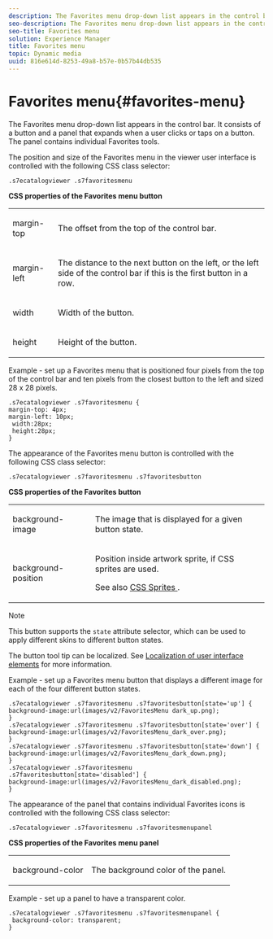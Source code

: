 ```yaml
---
description: The Favorites menu drop-down list appears in the control bar. It consists of a button and a panel that expands when a user clicks or taps on a button. The panel contains individual Favorites tools.
seo-description: The Favorites menu drop-down list appears in the control bar. It consists of a button and a panel that expands when a user clicks or taps on a button. The panel contains individual Favorites tools.
seo-title: Favorites menu
solution: Experience Manager
title: Favorites menu
topic: Dynamic media
uuid: 816e614d-8253-49a8-b57e-0b57b44db535
---
```


# Favorites menu{#favorites-menu}

The Favorites menu drop-down list appears in the control bar. It consists of a button and a panel that expands when a user clicks or taps on a button. The panel contains individual Favorites tools.

<!--<a id="section_061E550C1C1D4DB2BD663A898895B38C"></a>-->

The position and size of the Favorites menu in the viewer user interface is controlled with the following CSS class selector:

```
.s7ecatalogviewer .s7favoritesmenu
```

**CSS properties of the Favorites menu button** 

<table id="table_C48C56E696304C9BAFEE71BA9EA9A174"> 
 <tbody> 
  <tr> 
   <td colname="col1"> <p> <span class="codeph"> margin-top </span> </p> </td> 
   <td colname="col2"> <p> The offset from the top of the control bar. </p> </td> 
  </tr> 
  <tr> 
   <td colname="col1"> <p> <span class="codeph"> margin-left </span> </p> </td> 
   <td colname="col2"> <p> The distance to the next button on the left, or the left side of the control bar if this is the first button in a row. </p> </td> 
  </tr> 
  <tr> 
   <td colname="col1"> <p> <span class="codeph"> width </span> </p> </td> 
   <td colname="col2"> <p>Width of the button. </p> </td> 
  </tr> 
  <tr> 
   <td colname="col1"> <p> <span class="codeph"> height </span> </p> </td> 
   <td colname="col2"> <p>Height of the button. </p> </td> 
  </tr> 
 </tbody> 
</table>

Example - set up a Favorites menu that is positioned four pixels from the top of the control bar and ten pixels from the closest button to the left and sized 28 x 28 pixels.

```
.s7ecatalogviewer .s7favoritesmenu { 
margin-top: 4px; 
margin-left: 10px; 
 width:28px; 
 height:28px; 
}
```

The appearance of the Favorites menu button is controlled with the following CSS class selector:

```
.s7ecatalogviewer .s7favoritesmenu .s7favoritesbutton
```

**CSS properties of the Favorites button**

<table id="table_970D62A1413145E0A964FA9D9F108579"> 
 <tbody> 
  <tr> 
   <td colname="col1"> <p> <span class="codeph"> background-image </span> </p> </td> 
   <td colname="col2"> <p> The image that is displayed for a given button state. </p> </td> 
  </tr> 
  <tr> 
   <td colname="col1"> <p> <span class="codeph"> background-position </span> </p> </td> 
   <td colname="col2"> <p> Position inside artwork sprite, if CSS sprites are used. </p> <p>See also <a href="../../../c-html5-s7-aem-asset-viewers/c-html5-20-ecatalog-viewer-about/c-html5-20-ecatalog-viewer-customizingviewer/c-html5-20-ecatalog-viewer-customizingviewer.md#section-9d570f95eb2443aca74c1b02f6e89aff" format="dita" scope="local"> CSS Sprites </a>. </p> </td> 
  </tr> 
 </tbody> 
</table>

>[!NOTE]
>
>This button supports the `state` attribute selector, which can be used to apply different skins to different button states.

The button tool tip can be localized. See [Localization of user interface elements](../../../c-html5-s7-aem-asset-viewers/c-html5-20-ecatalog-viewer-about/c-html5-20-ecatalog-viewer-localization.md#concept-cbfc39344c494eb7b9f6a272cff0cc74) for more information.

Example - set up a Favorites menu button that displays a different image for each of the four different button states.

```
.s7ecatalogviewer .s7favoritesmenu .s7favoritesbutton[state='up'] { 
background-image:url(images/v2/FavoritesMenu dark_up.png); 
} 
.s7ecatalogviewer .s7favoritesmenu .s7favoritesbutton[state='over'] { 
background-image:url(images/v2/FavoritesMenu_dark_over.png); 
} 
.s7ecatalogviewer .s7favoritesmenu .s7favoritesbutton[state='down'] { 
background-image:url(images/v2/FavoritesMenu_dark_down.png); 
} 
.s7ecatalogviewer .s7favoritesmenu .s7favoritesbutton[state='disabled'] { 
background-image:url(images/v2/FavoritesMenu_dark_disabled.png); 
}
```

The appearance of the panel that contains individual Favorites icons is controlled with the following CSS class selector:

```
.s7ecatalogviewer .s7favoritesmenu .s7favoritesmenupanel
```

**CSS properties of the Favorites menu panel**

<table id="table_B57B44C561E94F86BB1B0EC1671F26DB"> 
 <tbody> 
  <tr> 
   <td colname="col1"> <p> <span class="codeph"> background-color </span> </p> </td> 
   <td colname="col2"> <p>The background color of the panel. </p> </td> 
  </tr> 
 </tbody> 
</table>

Example - set up a panel to have a transparent color.

```
.s7ecatalogviewer .s7favoritesmenu .s7favoritesmenupanel { 
 background-color: transparent; 
}
```

